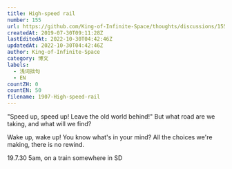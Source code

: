 ```yaml
---
title: High-speed rail
number: 155
url: https://github.com/King-of-Infinite-Space/thoughts/discussions/155
createdAt: 2019-07-30T09:11:28Z
lastEditedAt: 2022-10-30T04:42:46Z
updatedAt: 2022-10-30T04:42:46Z
author: King-of-Infinite-Space
category: 博文
labels:
  - 浅词拙句
  - EN
countZH: 0
countEN: 50
filename: 1907-High-speed-rail
---
```


"Speed up, speed up!
Leave the old world behind!"
But what road are we taking,
and what will we find?

Wake up, wake up!
You know what's in your mind?
All the choices we're making,
there is no rewind.

19.7.30 5am, on a train somewhere in SD
<img src='https://count.lnfinite.space/post/6.svg?plus=1' width='0' height='0' />